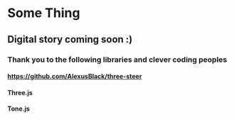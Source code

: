 # Some Thing

## Digital story coming soon :)

### Thank you to the following libraries and clever coding peoples
#### https://github.com/AlexusBlack/three-steer
#### Three.js
#### Tone.js
